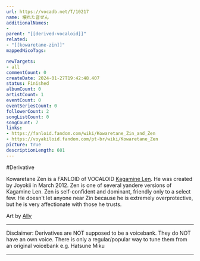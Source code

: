 ```yaml
---
url: https://vocadb.net/T/10217
name: 壊れた音ぜん
additionalNames: 
- 
parent: "[[derived-vocaloid]]"
related:
- "[[kowaretane-zin]]"
mappedNicoTags:

newTargets:
- all
commentCount: 0
createDate: 2024-01-27T19:42:48.407
status: Finished
albumCount: 0
artistCount: 1
eventCount: 0
eventSeriesCount: 0
followerCount: 2
songListCount: 0
songCount: 7
links: 
- https://fanloid.fandom.com/wiki/Kowaretane_Zin_and_Zen
- https://voyakiloid.fandom.com/pt-br/wiki/Kowaretane_Zen
picture: true
descriptionLength: 601
---
```


#Derivative

Kowaretane Zen is a FANLOID of VOCALOID [Kagamine Len](https://vocadb.net/Ar/15). He was created by Joyokii in March 2012.
Zen is one of several yandere versions of Kagamine Len. Zen is self-confident and dominant, friendly only to a select few. He doesn't let anyone near Zin because he is extremely overprotective, but he is very affectionate with those he trusts.

Art by [Ally](https://vocadb.net/Ar/151573)

___
Disclaimer:
Derivatives are NOT supposed to be a voicebank. They do NOT have an own voice. There is only a regular/popular way to tune them from an original voicebank e.g. Hatsune Miku

---


